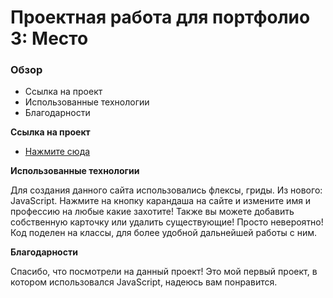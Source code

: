 # Проектная работа для портфолио 3: Место

### Обзор

* Ссылка на проект
* Использованные технологии
* Благодарности

**Ссылка на проект**

* [Нажмите сюда](https://gendrarium.github.io/mesto/index.html)

**Использованные технологии**

Для создания данного сайта использовались флексы, гриды. Из нового: JavaScript. Нажмите на кнопку карандаша на сайте и измените имя и профессию на любые какие захотите! Также вы можете добавить собственную карточку или удалить существующие! Просто невероятно!
Код поделен на классы, для более удобной дальнейшей работы с ним.


**Благодарности**

Спасибо, что посмотрели на данный проект! Это мой первый проект, в котором использовался JavaScript, надеюсь вам понравится.
